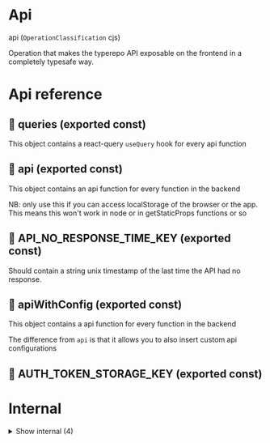 # Api

api (`OperationClassification` cjs)

Operation that makes the typerepo API exposable on the frontend in a completely typesafe way.




# Api reference

## 📄 queries (exported const)

This object contains a react-query `useQuery` hook for every api function


## 📄 api (exported const)

This object contains an api function for every function in the backend


NB: only use this if you can access localStorage of the browser or the app. This means this won't work in node or in getStaticProps functions or so


## 📄 API_NO_RESPONSE_TIME_KEY (exported const)

Should contain a string unix timestamp of the last time the API had no response.


## 📄 apiWithConfig (exported const)

This object contains a api function for every function in the backend

The difference from `api` is that it allows you to also insert custom api configurations


## 📄 AUTH_TOKEN_STORAGE_KEY (exported const)

# Internal

<details><summary>Show internal (4)</summary>
    
  # untypedApiFunction()

Used for calling the actual api for a function with some config

NB: this is not a typed function as we are just overwriting it so we don't need any inference on this


| Input      |    |    |
| ---------- | -- | -- |
| fnName | string |  |,| config | `ApiConfig` |  |,| parameters | {  } |  |
| **Output** |    |    |



## 📄 API_CUSTOM_URL_KEY (exported const)

## 📄 sdkExample (exported const)

## 📄 untypedApiFunction (exported const)

Used for calling the actual api for a function with some config

NB: this is not a typed function as we are just overwriting it so we don't need any inference on this
  </details>

